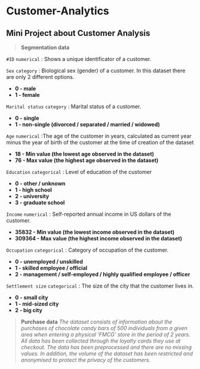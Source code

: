 # Customer-Analytics
## Mini Project about Customer Analysis

> **Segmentation data**

`#ID`  `numerical`  : Shows  a unique identificator of a customer.

`Sex`  `category`   : Biological sex (gender) of a customer. In this dataset there are only 2 different options. 
- **0 - male** 
- **1 - female**

`Marital status` `category` : Marital status of a customer.
+ **0 - single**
+ **1 - non-single (divorced / separated / married / widowed)**


`Age` `numerical`  :The age of the customer in years, calculated as current year minus the year of birth of the customer at the time of creation of the dataset
* **18 - Min value (the lowest age observed in the dataset)**
* **76 - Max value (the highest age observed in the dataset)**

`Education` `categorical` : Level of education of the customer
* **0 - other / unknown**
* **1	- high school**
* **2	- university**
* **3	- graduate school**

`Income`	`numerical` : Self-reported annual income in US dollars of the customer.
* **35832	- Min value (the lowest income observed in the dataset)**
* **309364	- Max value (the highest income observed in the dataset)**

`Occupation`	`categorical` :		Category of occupation of the customer.
* **0	- unemployed / unskilled**
*  **1 - skilled employee / official**
*  **2	- management / self-employed / highly qualified employee / officer**

`Settlement size`	`categorical` : The size of the city that the customer lives in.
* **0 - small city**
* **1 - mid-sized city**
* **2 - big city**

> **Purchase data**
_The dataset consists of information about the purchases of chocolate candy bars of 500 individuals from a given area when entering a physical ‘FMCG’ store in the period of 2 years. All data has been collected through the loyalty cards they use at checkout. The data has been preprocessed and there are no missing values. In addition, the volume of the dataset has been restricted and anonymised to protect the privacy of the customers._
